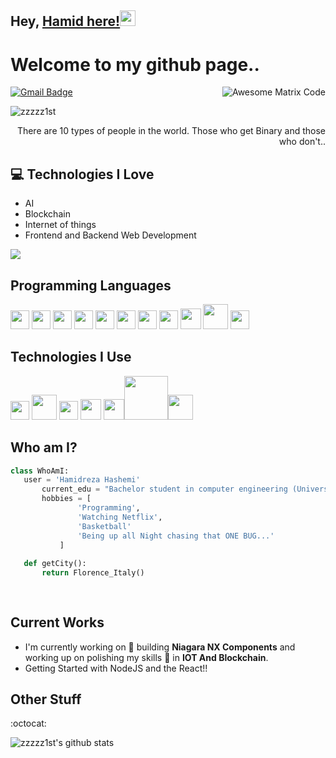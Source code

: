 ## Hey, [Hamid here!](https://github.com/zzzzz1st/)<img src="https://media.giphy.com/media/hvRJCLFzcasrR4ia7z/giphy.gif" width="25px">

<h1>Welcome to my github page..</h1> 

<img src = 'https://github.com/zzzzz1st/zzzzz1st/blob/master/images/matrix.gif' alt = 'Awesome Matrix Code' align='right'/>

[![Gmail Badge](https://img.shields.io/badge/-zzzzz1st@yahoo.com-c14438?style=flat-square&logo=Gmail&logoColor=white&link=mailto:zzzzz1st@yahoo.com)](mailto:zzzzz1st@yahoo.com)
<p align="left"> <img src="https://komarev.com/ghpvc/?username=zzzzz1st" alt="zzzzz1st" /> </p>

<div style="text-align: right">There are 10 types of people in the world. Those who get Binary and those who don't.. </div>

## :computer: Technologies I Love
* AI
* Blockchain
* Internet of things
* Frontend and Backend Web Development

<img src = "https://github-readme-stats.vercel.app/api/top-langs/?username=zzzzz1st&layout=compact">

## Programming Languages
<img src = 'https://github.com/zzzzz1st/zzzzz1st/blob/master/images/c-original.svg' width='30'/> <img src = 'https://github.com/zzzzz1st/zzzzz1st/blob/master/images/cpp.svg' width='30'/> <img src = 'https://github.com/zzzzz1st/zzzzz1st/blob/master/images/python2.png' height='30'/>  <img src = 'https://github.com/zzzzz1st/zzzzz1st/blob/master/images/html.svg' width='30'/> <img src='https://github.com/zzzzz1st/zzzzz1st/blob/master/images/java.svg' width='30'/> <img src = 'https://github.com/zzzzz1st/zzzzz1st/blob/master/images/kotlin.svg' width='30'/> <img src = 'https://github.com/zzzzz1st/zzzzz1st/blob/master/images/css.svg' width='30'/> <img src = 'https://github.com/zzzzz1st/zzzzz1st/blob/master/images/js.svg' width='30'/> <img src = 'https://github.com/zzzzz1st/zzzzz1st/blob/master/images/bootstrap.svg' width='33'/> <img src = 'https://github.com/zzzzz1st/zzzzz1st/blob/master/images/php.svg' width='40'/>
 <img src = 'https://github.com/zzzzz1st/zzzzz1st/blob/master/images/sql.svg' width='30'/> 
 
 ## Technologies I Use
 <img src = 'https://github.com/zzzzz1st/zzzzz1st/blob/master/images/pycharm.svg' width='30'/> <img src = 'https://github.com/zzzzz1st/zzzzz1st/blob/master/images/android.svg' height='40'/> <img src = 'https://github.com/zzzzz1st/zzzzz1st/blob/master/images/git.svg' width='30'/> <img src = 'https://github.com/zzzzz1st/zzzzz1st/blob/master/images/nodejs.svg' width='33'/> <img src = 'https://github.com/zzzzz1st/zzzzz1st/blob/master/images/react.svg' width='33'/><img src = 'https://user-images.githubusercontent.com/52376408/129475151-20fc9dfa-399f-4c53-8312-e2e746e3b8c2.png' width='70'/><img src = 'https://user-images.githubusercontent.com/52376408/162423797-ab6808bc-d5eb-4b9a-8e66-540e5de3d526.jpg' height='40'/>
 
 ## Who am I?
 ```python
 class WhoAmI:
 	user = 'Hamidreza Hashemi'
		current_edu = "Bachelor student in computer engineering (University of Florence)"
		hobbies = [
				'Programming',
				'Watching Netflix',
				'Basketball'
				'Being up all Night chasing that ONE BUG...'
			]
	
	def getCity():
		return Florence_Italy()
	
	
 ```
 
## Current Works
 * I'm currently working on 🔭 building **Niagara NX Components** and working up on polishing my skills 🌱 in **IOT And Blockchain**.
 * Getting Started with NodeJS and the React!!
 
## Other Stuff
  :octocat: 

![zzzzz1st's github stats](https://github-readme-stats.vercel.app/api?username=zzzzz1st&show_icons=true&hide=[%22issues%22])
